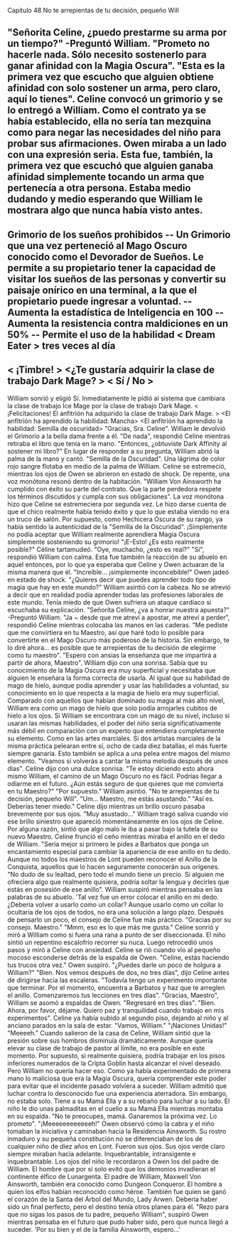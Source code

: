 
Capítulo 48 No te arrepientas de tu decisión, pequeño Will

"Señorita Celine, ¿puedo prestarme su arma por un tiempo?" -Preguntó William. "Prometo no hacerle nada. Sólo necesito sostenerlo para ganar afinidad con la Magia Oscura".
"Esta es la primera vez que escucho que alguien obtiene afinidad con solo sostener un arma, pero claro, aquí lo tienes". Celine convocó un grimorio y se lo entregó a William.
Como el contrato ya se había establecido, ella no sería tan mezquina como para negar las necesidades del niño para probar sus afirmaciones.
Owen miraba a un lado con una expresión seria. Esta fue, también, la primera vez que escuchó que alguien ganaba afinidad simplemente tocando un arma que pertenecía a otra persona. Estaba medio dudando y medio esperando que William le mostrara algo que nunca había visto antes.
-----
Grimorio de los sueños prohibidos
-- Un Grimorio que una vez perteneció al Mago Oscuro conocido como el Devorador de Sueños. Le permite a su propietario tener la capacidad de visitar los sueños de las personas y convertir su paisaje onírico en una terminal, a la que el propietario puede ingresar a voluntad.
-- Aumenta la estadística de Inteligencia en 100
-- Aumenta la resistencia contra maldiciones en un 50%
-- Permite el uso de la habilidad < Dream Eater > tres veces al día
-----
< ¡Timbre! >
<¿Te gustaría adquirir la clase de trabajo Dark Mage? >
< Sí / No >
----
William sonrió y eligió Sí. Inmediatamente le pidió al sistema que cambiara la clase de trabajo Ice Mage por la clase de trabajo Dark Mage.
< ¡Felicitaciones! El anfitrión ha adquirido la clase de trabajo Dark Mage. >
<El anfitrión ha aprendido la habilidad: Mancha>
<El anfitrión ha aprendido la habilidad: Semilla de oscuridad>
"Gracias, Sra. Celine". William le devolvió el Grimorio a la bella dama frente a él.
"De nada", respondió Celine mientras retiraba el libro que tenía en la mano. "Entonces, ¿obtuviste Dark Affinity al sostener mi libro?"
En lugar de responder a su pregunta, William abrió la palma de la mano y cantó.
"Semilla de la Oscuridad".
Una lágrima de color rojo sangre flotaba en medio de la palma de William. Celine se estremeció, mientras los ojos de Owen se abrieron en estado de shock.
De repente, una voz monótona resonó dentro de la habitación.
"William Von Ainsworth ha cumplido con éxito su parte del contrato. Que la parte perdedora respete los términos discutidos y cumpla con sus obligaciones".
La voz monótona hizo que Celine se estremeciera por segunda vez. Le hizo darse cuenta de que el chico realmente había tenido éxito y que lo que estaba viendo no era un truco de salón. Por supuesto, como Hechicera Oscura de su rango, ya había sentido la autenticidad de la "Semilla de la Oscuridad".
¡Simplemente no podía aceptar que William realmente aprendiera Magia Oscura simplemente sosteniendo su grimorio!
"¡E-Esto! ¿Es esto realmente posible?" Céline tartamudeó. "Oye, muchacho, ¿esto es real?"
"Sí", respondió William con calma. Esta fue también la reacción de su abuelo en aquel entonces, por lo que ya esperaba que Celine y Owen actuaran de la misma manera que él.
"Increíble... ¡simplemente inconcebible!" Owen jadeó en estado de shock. "¿Quieres decir que puedes aprender todo tipo de magia que hay en este mundo?"
William asintió con la cabeza. No se atrevió a decir que en realidad podía aprender todas las profesiones laborales de este mundo. Tenía miedo de que Owen sufriera un ataque cardíaco si escuchaba su explicación.
"Señorita Celine, ¿va a honrar nuestra apuesta?" -Preguntó William.
"Ja ~ desde que me atreví a apostar, me atreví a perder", respondió Celine mientras colocaba las manos en las caderas. "Me pediste que me convirtiera en tu Maestro, así que haré todo lo posible para convertirte en el Mago Oscuro más poderoso de la historia. Sin embargo, te lo diré ahora... es posible que te arrepientas de tu decisión de elegirme como tu maestro".
"Espero con ansias la enseñanza que me impartirá a partir de ahora, Maestro". William dijo con una sonrisa. Sabía que su conocimiento de la Magia Oscura era muy superficial y necesitaba que alguien le enseñara la forma correcta de usarla.
Al igual que su habilidad de mago de hielo, aunque podía aprender y usar las habilidades a voluntad, su conocimiento en lo que respecta a la magia de hielo era muy superficial. Comparado con aquellos que habían dominado su magia al más alto nivel, William era como un mago de hielo que solo podía arrojarles cubitos de hielo a los ojos.
Si William se encontrara con un mago de su nivel, incluso si usaran las mismas habilidades, el poder del niño sería significativamente más débil en comparación con un experto que entendiera completamente su elemento.
Como en las artes marciales. Si dos artistas marciales de la misma práctica pelearan entre sí, ocho de cada diez batallas, el más fuerte siempre ganaría. Esto también se aplica a una pelea entre magos del mismo elemento.
"Veamos si volverás a cantar la misma melodía después de unos días". Celine dijo con una dulce sonrisa. "Te estoy diciendo esto ahora mismo William, el camino de un Mago Oscuro no es fácil. Podrías llegar a odiarme en el futuro. ¿Aún estás seguro de que quieres que me convierta en tu Maestro?"
"Por supuesto." William asintió.
"No te arrepientas de tu decisión, pequeño Will".
"Um... Maestro, me estás asustando."
"Así es. Deberías tener miedo." Celine dijo mientras un brillo oscuro pasaba brevemente por sus ojos. "Muy asustado..."
William tragó saliva cuando vio ese brillo siniestro que apareció momentáneamente en los ojos de Celine. Por alguna razón, sintió que algo malo le iba a pasar bajo la tutela de su nuevo Maestro.
Celine frunció el ceño mientras miraba el anillo en el dedo de William. "Sería mejor si primero le pides a Barbatos que ponga un encantamiento especial para cambiar la apariencia de ese anillo en tu dedo. Aunque no todos los maestros de Lont pueden reconocer el Anillo de la Conquista, aquellos que lo hacen seguramente conocerán sus orígenes.
"No dudo de su lealtad, pero todo el mundo tiene un precio. Si alguien me ofreciera algo que realmente quisiera, podría soltar la lengua y decirles que estás en posesión de ese anillo".
William suspiró mientras pensaba en las palabras de su abuelo. 'Tal vez fue un error colocar el anillo en mi dedo. ¿Debería volver a usarlo como un collar?
Aunque usarlo como un collar lo ocultaría de los ojos de todos, no era una solución a largo plazo. Después de pensarlo un poco, el consejo de Celine fue más práctico.
"Gracias por su consejo. Maestro."
"Mmm, eso es lo que más me gusta." Celine sonrió y miró a William como si fuera una rana a punto de ser diseccionada.
El niño sintió un repentino escalofrío recorrer su nuca. Luego retrocedió unos pasos y miró a Celine con ansiedad. Celine se rió cuando vio al pequeño mocoso esconderse detrás de la espalda de Owen.
"Celine, estás haciendo tus trucos otra vez." Owen suspiró. "¿Puedes darle un poco de holgura a William?"
"Bien. Nos vemos después de dos, no tres días", dijo Celine antes de dirigirse hacia las escaleras. "Todavía tengo un experimento importante que terminar. Por el momento, encuentra a Barbatos y haz que te arreglen el anillo. Comenzaremos tus lecciones en tres días".
"Gracias, Maestro", William se asomó a espaldas de Owen. "Regresaré en tres días".
"Bien. Ahora, por favor, déjame. Quiero paz y tranquilidad cuando trabajo en mis experimentos". Celine ya había subido al segundo piso, dejando al niño y al anciano parados en la sala de estar.
"Vamos, William."
"¡Naciones Unidas!"
"Meeeeh."
Cuando salieron de la casa de Celine, William sintió que la presión sobre sus hombros disminuía dramáticamente. Aunque quería elevar su clase de trabajo de pastor al límite, no era posible en este momento.
Por supuesto, si realmente quisiera, podría trabajar en los pisos inferiores numerados de la Cripta Goblin hasta alcanzar el nivel deseado. Pero William no quería hacer eso. Como ya había experimentado de primera mano lo maliciosa que era la Magia Oscura, quería comprender este poder para evitar que el incidente pasado volviera a suceder.
William admitió que luchar contra lo desconocido fue una experiencia aterradora. Sin embargo, no estaba solo. Tiene a su Mamá Ella y a su rebaño para luchar a su lado.
El niño le dio unas palmaditas en el cuello a su Mamá Ella mientras montaba en su espalda. "No te preocupes, mamá. Ganaremos la próxima vez. Lo prometo".
"¡Meeeeeeeeeeeeh!"
Owen observó cómo la cabra y el niño tomaban la iniciativa y caminaban hacia la Residencia Ainsworth. Su rostro inmaduro y su pequeña constitución no se diferenciaban de los de cualquier niño de diez años en Lont.
Fueron sus ojos.
Sus ojos verde claro siempre miraban hacia adelante. Inquebrantable, intransigente e inquebrantable. Los ojos del niño le recordaron a Owen los del padre de William. El hombre que por sí solo evitó que los demonios invadieran el continente élfico de Lunargenta.
El padre de William, Maxwell Von Ainsworth, también era conocido como Dungeon Conqueror. El hombre a quien los elfos habían reconocido como héroe. También fue quien se ganó el corazón de la Santa del Árbol del Mundo, Lady Arwen.
Debería haber sido un final perfecto, pero el destino tenía otros planes para él.
"Rezo para que no sigas los pasos de tu padre, pequeño William", suspiró Owen mientras pensaba en el futuro que pudo haber sido, pero que nunca llegó a suceder. 'Por su bien y el de la familia Ainsworth, espero...'
